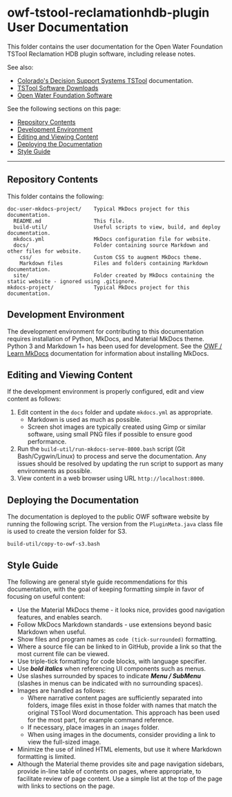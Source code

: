 # owf-tstool-reclamationhdb-plugin User Documentation #

This folder contains the user documentation for the Open Water Foundation TSTool Reclamation HDB plugin software, including release notes.

See also:

* [Colorado's Decision Support Systems TSTool](http://opencdss.state.co.us/tstool/latest/doc-user/) documentation.
* [TSTool Software Downloads](http://opencdss.state.co.us/tstool/)
* [Open Water Foundation Software](https://software.openwaterfoundation.org/)

See the following sections on this page:

* [Repository Contents](#repository-contents)
* [Development Environment](#development-environment)
* [Editing and Viewing Content](#editing-and-viewing-content)
* [Deploying the Documentation](#deploying-the-documentation)
* [Style Guide](#style-guide)

---------------------------

## Repository Contents ##

This folder contains the following:

```text
doc-user-mkdocs-project/    Typical MkDocs project for this documentation.
  README.md                 This file.
  build-util/               Useful scripts to view, build, and deploy documentation.
  mkdocs.yml                MkDocs configuration file for website.
  docs/                     Folder containing source Markdown and other files for website.
    css/                    Custom CSS to augment MkDocs theme.
    Markdown files          Files and folders containing Markdown documentation.
  site/                     Folder created by MkDocs containing the static website - ignored using .gitignore.
mkdocs-project/             Typical MkDocs project for this documentation.
```

## Development Environment ##

The development environment for contributing to this documentation requires
installation of Python, MkDocs, and Material MkDocs theme.
Python 3 and Markdown 1+ has been used for development.
See the [OWF / Learn MkDocs](http://learn.openwaterfoundation.org/owf-learn-mkdocs/)
documentation for information about installing MkDocs.

## Editing and Viewing Content ##

If the development environment is properly configured, edit and view content as follows:

1.  Edit content in the `docs` folder and update `mkdocs.yml` as appropriate.
    +   Markdown is used as much as possible.
    +   Screen shot images are typically created using Gimp or similar software,
        using small PNG files if possible to ensure good performance.
2.  Run the `build-util/run-mkdocs-serve-8000.bash` script (Git Bash/Cygwin/Linux) to process and serve the documentation.
    Any issues should be resolved by updating the run script to support as many environments as possible.
3.  View content in a web browser using URL `http://localhost:8000`.

## Deploying the Documentation ##

The documentation is deployed to the public OWF software website by running the following script.
The version from the `PluginMeta.java` class file is used to create the version folder for S3.

```
build-util/copy-to-owf-s3.bash
```

## Style Guide ##

The following are general style guide recommendations for this documentation,
with the goal of keeping formatting simple in favor of focusing on useful content:

*   Use the Material MkDocs theme - it looks nice, provides good navigation features, and enables search.
*   Follow MkDocs Markdown standards - use extensions beyond basic Markdown when useful.
*   Show files and program names as `code (tick-surrounded)` formatting.
*   Where a source file can be linked to in GitHub, provide a link so that the most current file can be viewed.
*   Use triple-tick formatting for code blocks, with language specifier.
*   Use ***bold italics*** when referencing UI components such as menus.
*   Use slashes surrounded by spaces to indicate ***Menu / SubMenu*** (slashes in
    menus can be indicated with no surrounding spaces).
*   Images are handled as follows:
    +   Where narrative content pages are sufficiently separated into folders,
        image files exist in those folder with names that match the original TSTool Word documentation.
        This approach has been used for the most part, for example command reference.
    +   If necessary, place images in an `images` folder.
    +   When using images in the documents, consider providing a link to view the full-sized image.
*   Minimize the use of inlined HTML elements, but use it where Markdown formatting is limited.
*   Although the Material theme provides site and page navigation sidebars,
    provide in-line table of contents on pages, where appropriate, to facilitate review of page content.
    Use a simple list at the top of the page with links to sections on the page.
